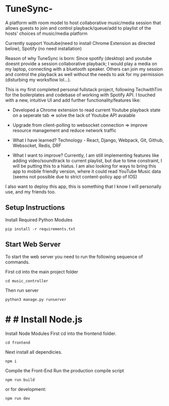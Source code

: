 # TuneSync-
A platform with room model to host collaborative music/media session that allows guests to join and control playback/queue/add to playlist of the hosts' choices of music/media platform

Currently support Youtube(need to install Chrome Extension as directed below), Spotify (no need installation)

Reason of why TuneSync is born: Since spotify (desktop) and youtube doesnt provide a session collaborative playback; I would play a media on my laptop, connecting with a bluetooth speaker. Others can join my session and control the playback as well without the needs to ask for my permission (disturbing my worksflow lol...). 


This is my first completed personal fullstack project, following TechwithTim for the boilerplates and codebase of working with Spotify API. I touched with a new, intuitive UI and add further functionality/features like:

  - Developed a Chrome extension to read current Youtube playback state on a seperate tab => solve the lack of Youtube API avaiable
  - Upgrade from client-polling to websocket connection => improve resource management and reduce network traffic

- What I have learned?
Technology - React, Django, Webpack, Git, Github, Websocket, Redis, DRF

- What I want to improve?
Currently, I am still implementing features like adding video/soundtrack to current playlist, but due to time constraint, I will be putting this to a hiatus. I am also looking for ways to bring this app to mobile friendly version, where it could read YouTube Music data (seems not possible due to strict content-policy app of IOS)

I also want to deploy this app, this is something that I know I will personally use, and my friends too.

## Setup Instructions
Install Required Python Modules

```
pip install -r requirements.txt
```

## Start Web Server
To start the web server you need to run the following sequence of commands.

First cd into the main project folder 

```
cd music_controller
```
Then run server 
```
python3 manage.py runserver
```

# # # Install Node.js
Install Node Modules
First cd into the frontend folder.

```
cd frontend
```

Next install all dependicies.
```
npm i
```
Compile the Front-End
Run the production compile script

```
npm run build
```
or for development:
```
npm run dev
```

